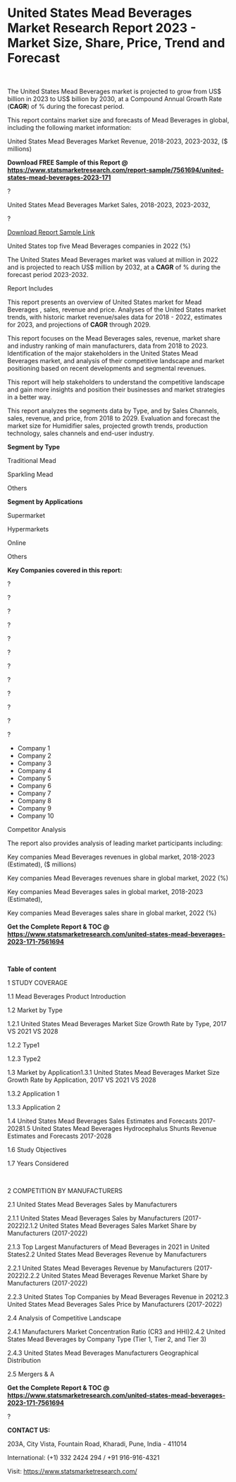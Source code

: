 <h1>United States Mead Beverages Market Research Report 2023 - Market Size, Share, Price, Trend and Forecast</h1><br/><p>The United States Mead Beverages market is projected to grow from US$ billion in 2023 to US$ billion by 2030, at a Compound Annual Growth Rate (<strong>CAGR</strong>) of % during the forecast period.</p>
 
 
 
 <p>This report contains market size and forecasts of Mead Beverages in global, including the following market information:</p>
 
 
 
 <p>United States Mead Beverages Market Revenue, 2018-2023, 2023-2032, ($ millions)</p>
 
 
 
 <div><b>Download FREE Sample of this Report @ <a href="https://www.statsmarketresearch.com/download-free-sample/7561694/united-states-mead-beverages-2023-171">https://www.statsmarketresearch.com/report-sample/7561694/united-states-mead-beverages-2023-171</a></b></div>
 
 
 
 <p>? </p>
 
 
 
 <p>United States Mead Beverages Market Sales, 2018-2023, 2023-2032,</p>
 
 
 
 <p>? </p>
 
 
 
 <p><a href="https://www.statsmarketresearch.com/download-free-sample/7561694/united-states-mead-beverages-2023-171">Download Report Sample Link</a></p>
 
 
 
 <p>United States top five Mead Beverages companies in 2022 (%)</p>
 
 
 
 <p>The United States Mead Beverages market was valued at million in 2022 and is projected to reach US$ million by 2032, at a <strong>CAGR</strong> of % during the forecast period 2023-2032.</p>
 
 
 
 <p>Report Includes</p>
 
 
 
 <p>This report presents an overview of United States market for Mead Beverages , sales, revenue and price. Analyses of the United States market trends, with historic market revenue/sales data for 2018 - 2022, estimates for 2023, and projections of <strong>CAGR</strong> through 2029.</p>
 
 
 
 <p>This report focuses on the Mead Beverages sales, revenue, market share and industry ranking of main manufacturers, data from 2018 to 2023. Identification of the major stakeholders in the United States Mead Beverages market, and analysis of their competitive landscape and market positioning based on recent developments and segmental revenues.</p>
 
 
 
 <p>This report will help stakeholders to understand the competitive landscape and gain more insights and position their businesses and market strategies in a better way.</p>
 
 
 
 <p>This report analyzes the segments data by Type, and by Sales Channels, sales, revenue, and price, from 2018 to 2029. Evaluation and forecast the market size for Humidifier sales, projected growth trends, production technology, sales channels and end-user industry.</p>
 
 
 
 <p><strong>Segment by Type</strong></p>
 
 
 
 <p>Traditional Mead</p>
 
 
 
 <p>Sparkling Mead</p>
 
 
 
 <p>Others</p>
 
 
 
 <p><strong>Segment <strong><strong>by Applications</strong></strong></strong></p>
 
 
 
 <p>Supermarket</p>
 
 
 
 <p>Hypermarkets</p>
 
 
 
 <p>Online</p>
 
 
 
 <p>Others</p>
 
 
 
 <p><strong>Key Companies covered in this report:</strong></p>
 
 
 
 <p>? </p>
 
 
 
 <p>? </p>
 
 
 
 <p>? </p>
 
 
 
 <p>? </p>
 
 
 
 <p>? </p>
 
 
 
 <p>? </p>
 
 
 
 <p>? </p>
 
 
 
 <p>? </p>
 
 
 
 <p>? </p>
 
 
 
 <p>? </p>
 
 
 
 <p>? </p>
 
 
 
 <p>? </p>
 
 
 
 <ul>
 
 <li>Company 1</li>
 
 <li>Company 2</li>
 
 <li>Company 3</li>
 
 <li>Company 4</li>
 
 <li>Company 5</li>
 
 <li>Company 6</li>
 
 <li>Company 7</li>
 
 <li>Company 8</li>
 
 <li>Company 9</li>
 
 <li>Company 10</li>
 
 </ul>
 
 
 
 <p>Competitor Analysis</p>
 
 
 
 <p>The report also provides analysis of leading market participants including:</p>
 
 
 
 <p>Key companies Mead Beverages revenues in global market, 2018-2023 (Estimated), ($ millions)</p>
 
 
 
 <p>Key companies Mead Beverages revenues share in global market, 2022 (%)</p>
 
 
 
 <p>Key companies Mead Beverages sales in global market, 2018-2023 (Estimated),</p>
 
 
 
 <p>Key companies Mead Beverages sales share in global market, 2022 (%)</p>
 
 
 
 <div><b>Get the Complete Report & TOC @ <a href="https://www.statsmarketresearch.com/united-states-mead-beverages-2023-171-7561694">https://www.statsmarketresearch.com/united-states-mead-beverages-2023-171-7561694</a></b></div>
 
 
 
 <p><br />
 
 <b>Table of content</b></p>
 
 
 
 <p>1 STUDY COVERAGE<br />
 
 1.1 Mead Beverages Product Introduction<br />
 
 1.2 Market by Type<br />
 
 1.2.1 United States Mead Beverages Market Size Growth Rate by Type, 2017 VS 2021 VS 2028<br />
 
 1.2.2 Type1<br />
 
 1.2.3 Type2<br />
 
 1.3 Market by Application1.3.1 United States Mead Beverages Market Size Growth Rate by Application, 2017 VS 2021 VS 2028<br />
 
 1.3.2 Application 1<br />
 
 1.3.3 Application 2<br />
 
 1.4 United States Mead Beverages Sales Estimates and Forecasts 2017-20281.5 United States Mead Beverages Hydrocephalus Shunts Revenue Estimates and Forecasts 2017-2028<br />
 
 1.6 Study Objectives<br />
 
 1.7 Years Considered<br />
 
 <br />
 
 2 COMPETITION BY MANUFACTURERS<br />
 
 2.1 United States Mead Beverages Sales by Manufacturers<br />
 
 2.1.1 United States Mead Beverages Sales by Manufacturers (2017-2022)2.1.2 United States Mead Beverages Sales Market Share by Manufacturers (2017-2022)<br />
 
 2.1.3 Top Largest Manufacturers of Mead Beverages in 2021 in United States2.2 United States Mead Beverages Revenue by Manufacturers<br />
 
 2.2.1 United States Mead Beverages Revenue by Manufacturers (2017-2022)2.2.2 United States Mead Beverages Revenue Market Share by Manufacturers (2017-2022)<br />
 
 2.2.3 United States Top Companies by Mead Beverages Revenue in 20212.3 United States Mead Beverages Sales Price by Manufacturers (2017-2022)<br />
 
 2.4 Analysis of Competitive Landscape<br />
 
 2.4.1 Manufacturers Market Concentration Ratio (CR3 and HHI)2.4.2 United States Mead Beverages by Company Type (Tier 1, Tier 2, and Tier 3)<br />
 
 2.4.3 United States Mead Beverages Manufacturers Geographical Distribution<br />
 
 2.5 Mergers & A</p>
 
 
 
 <div><b>Get the Complete Report & TOC @ <a href="https://www.statsmarketresearch.com/united-states-mead-beverages-2023-171-7561694">https://www.statsmarketresearch.com/united-states-mead-beverages-2023-171-7561694</a></b></div>
 
 
 
 <p>? </p>
 
 
 
 <p><b>CONTACT US:</b><br />
 
 203A, City Vista, Fountain Road, Kharadi, Pune, India - 411014<br />
 
 International: (+1) 332 2424 294 / +91 916-916-4321<br />
 
 Visit: <a href="https://www.statsmarketresearch.com/">https://www.statsmarketresearch.com/</a></p>